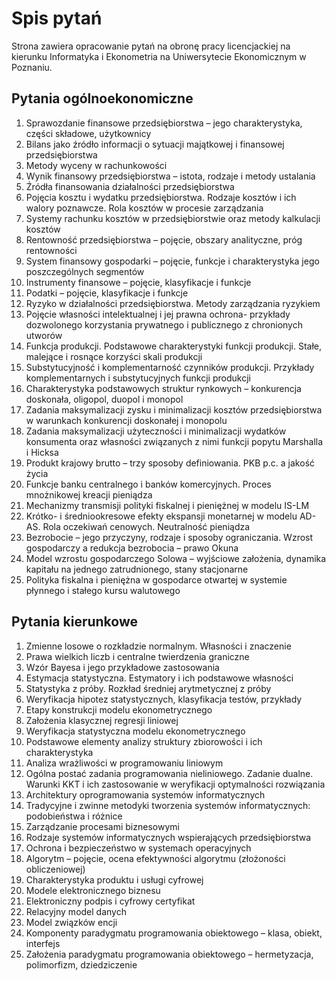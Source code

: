# Spis pytań

Strona zawiera opracowanie pytań na obronę pracy licencjackiej na kierunku Informatyka i Ekonometria na Uniwersytecie Ekonomicznym w Poznaniu.

## Pytania ogólnoekonomiczne

1. Sprawozdanie finansowe przedsiębiorstwa – jego charakterystyka, części składowe, użytkownicy
2. Bilans jako źródło informacji o sytuacji majątkowej i finansowej przedsiębiorstwa
3. Metody wyceny w rachunkowości
4. Wynik finansowy przedsiębiorstwa – istota, rodzaje i metody ustalania
5. Źródła finansowania działalności przedsiębiorstwa
6. Pojęcia kosztu i wydatku przedsiębiorstwa. Rodzaje kosztów i ich walory poznawcze. Rola kosztów w procesie zarządzania
7. Systemy rachunku kosztów w przedsiębiorstwie oraz metody kalkulacji kosztów
8. Rentowność przedsiębiorstwa – pojęcie, obszary analityczne, próg rentowności
9. System finansowy gospodarki – pojęcie, funkcje i charakterystyka jego poszczególnych segmentów
10. Instrumenty finansowe – pojęcie, klasyfikacje i funkcje
11. Podatki – pojęcie, klasyfikacje i funkcje
12. Ryzyko w działalności przedsiębiorstwa. Metody zarządzania ryzykiem
13. Pojęcie własności intelektualnej i jej prawna ochrona- przykłady dozwolonego korzystania prywatnego i publicznego z chronionych utworów
14. Funkcja produkcji. Podstawowe charakterystyki funkcji produkcji. Stałe, malejące i rosnące korzyści skali produkcji
15. Substytucyjność i komplementarność czynników produkcji. Przykłady komplementarnych i substytucyjnych funkcji produkcji
16. Charakterystyka podstawowych struktur rynkowych – konkurencja doskonała, oligopol, duopol i monopol
17. Zadania maksymalizacji zysku i minimalizacji kosztów przedsiębiorstwa w warunkach konkurencji doskonałej i monopolu
18. Zadania maksymalizacji użyteczności i minimalizacji wydatków konsumenta oraz własności związanych z nimi funkcji popytu Marshalla i Hicksa
19. Produkt krajowy brutto – trzy sposoby definiowania. PKB p.c. a jakość życia
20. Funkcje banku centralnego i banków komercyjnych. Proces mnożnikowej kreacji pieniądza
21. Mechanizmy transmisji polityki fiskalnej i pieniężnej w modelu IS-LM
22. Krótko- i średniookresowe efekty ekspansji monetarnej w modelu AD-AS. Rola oczekiwań cenowych. Neutralność pieniądza
23. Bezrobocie – jego przyczyny, rodzaje i sposoby ograniczania. Wzrost gospodarczy a redukcja bezrobocia – prawo Okuna
24. Model wzrostu gospodarczego Solowa – wyjściowe założenia, dynamika kapitału na jednego zatrudnionego, stany stacjonarne
25. Polityka fiskalna i pieniężna w gospodarce otwartej w systemie płynnego i stałego kursu walutowego


## Pytania kierunkowe

1. Zmienne losowe o rozkładzie normalnym. Własności i znaczenie
2. Prawa wielkich liczb i centralne twierdzenia graniczne
3. Wzór Bayesa i jego przykładowe zastosowania
4. Estymacja statystyczna. Estymatory i ich podstawowe własności
5. Statystyka z próby. Rozkład średniej arytmetycznej z próby
6. Weryfikacja hipotez statystycznych, klasyfikacja testów, przykłady
7. Etapy konstrukcji modelu ekonometrycznego
8. Założenia klasycznej regresji liniowej
9. Weryfikacja statystyczna modelu ekonometrycznego
10. Podstawowe elementy analizy struktury zbiorowości i ich charakterystyka
11. Analiza wrażliwości w programowaniu liniowym
12. Ogólna postać zadania programowania nieliniowego. Zadanie dualne. Warunki KKT i ich zastosowanie w weryfikacji optymalności rozwiązania
13. Architektury oprogramowania systemów informatycznych
14. Tradycyjne i zwinne metodyki tworzenia systemów informatycznych: podobieństwa i różnice
15. Zarządzanie procesami biznesowymi
16. Rodzaje systemów informatycznych wspierających przedsiębiorstwa
17. Ochrona i bezpieczeństwo w systemach operacyjnych
18. Algorytm – pojęcie, ocena efektywności algorytmu (złożoności obliczeniowej)
19. Charakterystyka produktu i usługi cyfrowej
20. Modele elektronicznego biznesu
21. Elektroniczny podpis i cyfrowy certyfikat
22. Relacyjny model danych
23. Model związków encji
24. Komponenty paradygmatu programowania obiektowego – klasa, obiekt, interfejs
25. Założenia paradygmatu programowania obiektowego – hermetyzacja, polimorfizm, dziedziczenie